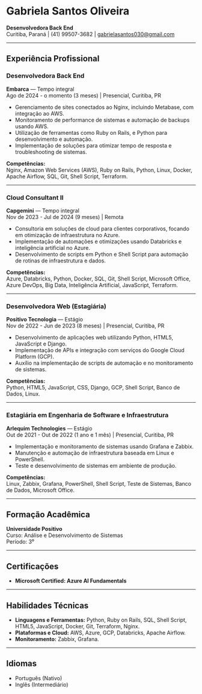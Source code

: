 # Gabriela Santos Oliveira
**Desenvolvedora Back End**  
Curitiba, Paraná | (41) 99507-3682 | gabrielasantos030@gmail.com

---

## Experiência Profissional

### Desenvolvedora Back End  
**Embarca** — Tempo integral  
Ago de 2024 - o momento (3 meses) | Presencial, Curitiba, PR

- Gerenciamento de sites conectados ao Nginx, incluindo Metabase, com integração ao AWS.
- Monitoramento de performance de sistemas e automação de backups usando AWS.
- Utilização de ferramentas como Ruby on Rails, e Python para desenvolvimento e automação.
- Implementação de soluções para otimizar tempo de resposta e troubleshooting de sistemas.

**Competências:**  
Nginx, Amazon Web Services (AWS), Ruby on Rails, Python, Linux, Docker, Apache Airflow, SQL, Git, Shell Script, Terraform.

---

### Cloud Consultant II  
**Capgemini** — Tempo integral  
Nov de 2023 - Jul de 2024 (9 meses) | Remota

- Consultoria em soluções de cloud para clientes corporativos, focando em otimização de infraestrutura no Azure.
- Implementação de automações e otimizações usando Databricks e inteligência artificial no Azure.
- Desenvolvimento de scripts em Python e Shell Script para automação de rotinas de infraestrutura e dados.

**Competências:**  
Azure, Databricks, Python, Docker, SQL, Git, Shell Script, Microsoft Office, Azure DevOps, Big Data, Inteligência Artificial, JavaScript, Terraform.

---

### Desenvolvedora Web (Estagiária)  
**Positivo Tecnologia** — Estágio  
Nov de 2022 - Jun de 2023 (8 meses) | Presencial, Curitiba, PR

- Desenvolvimento de aplicações web utilizando Python, HTML5, JavaScript e Django.
- Implementação de APIs e integração com serviços do Google Cloud Platform (GCP).
- Auxílio na implementação de scripts de automação e no monitoramento de sistemas.

**Competências:**  
Python, HTML5, JavaScript, CSS, Django, GCP, Shell Script, Banco de Dados, Linux.

---

### Estagiária em Engenharia de Software e Infraestrutura  
**Arlequim Technologies** — Estágio  
Out de 2021 - Out de 2022 (1 ano e 1 mês) | Presencial, Curitiba, PR

- Implementação e monitoramento de sistemas usando Grafana e Zabbix.
- Manutenção e automação de infraestrutura baseada em Linux e PowerShell.
- Teste e desenvolvimento de sistemas em ambiente de produção.

**Competências:**  
Linux, Zabbix, Grafana, PowerShell, Shell Script, Teste de Sistemas, Banco de Dados, Microsoft Office.

---

## Formação Acadêmica

**Universidade Positivo**  
Curso: Análise e Desenvolvimento de Sistemas  
Período: 3⁰

---

## Certificações

- **Microsoft Certified: Azure AI Fundamentals** 

---

## Habilidades Técnicas

- **Linguagens e Ferramentas:** Python, Ruby on Rails, SQL, Shell Script, HTML5, JavaScript, Docker, Git, Terraform, Nginx.
- **Plataformas e Cloud:** AWS, Azure, GCP, Databricks, Apache Airflow.
- **Monitoramento:** Zabbix, Grafana.

---

## Idiomas

- Português (Nativo)  
- Inglês (Intermediário)
